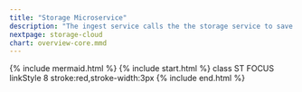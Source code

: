```yaml
---
title: "Storage Microservice"
description: "The ingest service calls the the storage service to save content to the Cloud"
nextpage: storage-cloud
chart: overview-core.mmd
---
```

{% include mermaid.html %}
{% include start.html %}
  class ST FOCUS
  linkStyle 8 stroke:red,stroke-width:3px
{% include end.html %}
